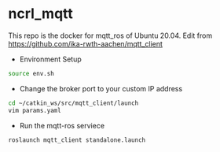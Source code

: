 # ncrl_mqtt

This repo is the docker for mqtt_ros of Ubuntu 20.04.
Edit from https://github.com/ika-rwth-aachen/mqtt_client 

- Environment Setup
```bash
source env.sh
```
- Change the broker port to your custom IP address
```bash
cd ~/catkin_ws/src/mqtt_client/launch
vim params.yaml
```
- Run the mqtt-ros serviece
```bash
roslaunch mqtt_client standalone.launch
```
